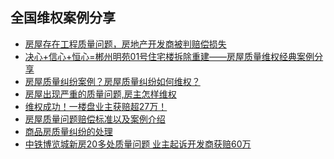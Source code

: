 ## 全国维权案例分享

<ul>

<li> <a href= "https://baijiahao.baidu.com/s?id=1741283933634545210&wfr=spider&for=pc">房屋存在工程质量问题，房地产开发商被判赔偿损失</a>
</li>
<li><a href="https://zhuanlan.zhihu.com/p/148044325?utm_source=wechat_session ">决心+信心+恒心=郴州明苑01号住宅楼拆除重建——房屋质量维权经典案例分享</a></li>
<li>
<a href="https://zhishi.fang.com/xf/qg_563391.html ">房屋质量纠纷案例？房屋质量纠纷如何维权？</a>
</li>
<li>
<a href="https://www.66law.cn/laws/140438.aspx">房屋出现严重的质量问题,房主怎样维权</a>
</li>
<li>
<a href="https://mp.weixin.qq.com/s?__biz=MzI0MTI4ODYwMQ==&mid=2247790014&idx=6&sn=1220a046c0e112edd00f2f77db17f8eb&chksm=e903f948de74705e79337fd0320c6197b4289edb07c13c50f99b46f9e4ebd0ddfe9ad22f1dec&scene=27">维权成功！一楼盘业主获赔超27万！</a>
</li>
<li>
<a href="https://www.renrendoc.com/paper/180167362.html">房屋质量问题赔偿标准以及案例介绍</a>
</li>
<li>
<a href="https://www.66law.cn/topic2012/clspfjf/">商品房质量纠纷的处理</a>
</li>
<li><a href="https://www.cqn.com.cn/fangchan/content/2022-06/28/content_8837670.htm">中铁博览城新房20多处质量问题 业主起诉开发商获赔60万</a></li>
<ul>




